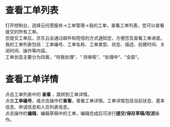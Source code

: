 # 查看工单列表
打开控制台，选择云托管服务->工单管理->我的工单，查看工单列表，您可以查看提交的所有工单。</br>
您提交工单后，京东云会通过邮件和短信的方式通知您，方便您及查看工单进度。</br>
我的工单列表包括：工单编号、工单名称、工单类型、状态、描述、创建时间、关闭时间、操作等内容。</br>
工单状态主要分为四类，“待我处理”、“ 待审核“、“处理中“、“全部“。</br>

# 查看工单详情
点击工单列表中的 **查看** ，跳转到工单详情。</br>
点击**工单编号**，或点击操作栏**查看**，查看工单详情。工单详情包括当前状态、基本信息、申请信息和人员列表信息。</br>
点击操作栏**编辑**，编辑草稿中的工单，编辑完成后可进行**提交/保存草稿/取消**操作。



